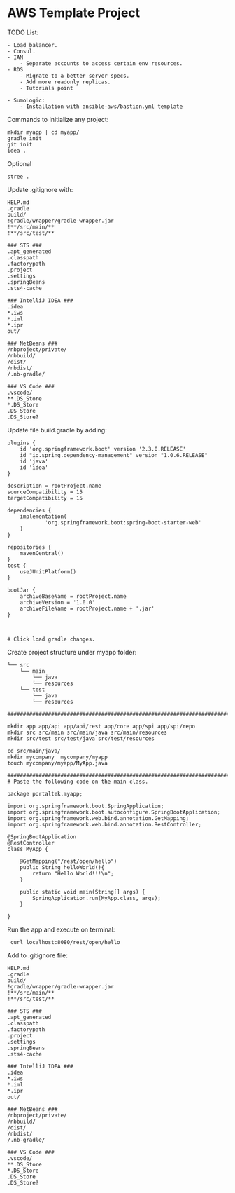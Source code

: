 # AWS Template Project

TODO List:
    
    - Load balancer.
    - Consul.
    - IAM
        - Separate accounts to access certain env resources.
    - RDS 
        - Migrate to a better server specs.
        - Add more readonly replicas. 
        - Tutorials point 
        
    - SumoLogic:
        - Installation with ansible-aws/bastion.yml template    

Commands to Initialize any project:

    
    mkdir myapp | cd myapp/
    gradle init 
    git init
    idea .

Optional     
    
    stree .
    
Update .gitignore with:
    
    
    HELP.md
    .gradle
    build/
    !gradle/wrapper/gradle-wrapper.jar
    !**/src/main/**
    !**/src/test/**
    
    ### STS ###
    .apt_generated
    .classpath
    .factorypath
    .project
    .settings
    .springBeans
    .sts4-cache
    
    ### IntelliJ IDEA ###
    .idea
    *.iws
    *.iml
    *.ipr
    out/
    
    ### NetBeans ###
    /nbproject/private/
    /nbbuild/
    /dist/
    /nbdist/
    /.nb-gradle/
    
    ### VS Code ###
    .vscode/
    **.DS_Store
    *.DS_Store
    .DS_Store
    .DS_Store?
    

Update file build.gradle by adding:
    
    plugins {
        id 'org.springframework.boot' version '2.3.0.RELEASE'
        id "io.spring.dependency-management" version "1.0.6.RELEASE"
        id 'java'
        id 'idea'
    }
    
    description = rootProject.name
    sourceCompatibility = 15
    targetCompatibility = 15
    
    dependencies {
        implementation(
                'org.springframework.boot:spring-boot-starter-web'
        )
    }
    
    repositories {
        mavenCentral()
    }
    test {
        useJUnitPlatform()
    }
    
    bootJar {
        archiveBaseName = rootProject.name
        archiveVersion = '1.0.0'
        archiveFileName = rootProject.name + '.jar'
    }


    
    # Click load gradle changes. 
    
    
    
Create project structure under myapp folder:

    └── src
        └── main
            └── java    
            └── resources
        └── test
            └── java    
            └── resources
  
    ######################################################################################################
    
    mkdir app app/api app/api/rest app/core app/spi app/spi/repo
    mkdir src src/main src/main/java src/main/resources 
    mkdir src/test src/test/java src/test/resources
    
    cd src/main/java/ 
    mkdir mycompany  mycompany/myapp 
    touch mycompany/myapp/MyApp.java
    
    ######################################################################################################
    # Paste the following code on the main class.
    
    package portaltek.myapp;
    
    import org.springframework.boot.SpringApplication;
    import org.springframework.boot.autoconfigure.SpringBootApplication;
    import org.springframework.web.bind.annotation.GetMapping;
    import org.springframework.web.bind.annotation.RestController;
    
    @SpringBootApplication
    @RestController
    class MyApp {
    
        @GetMapping("/rest/open/hello")
        public String helloWorld(){
            return "Hello World!!!\n";
        }
    
        public static void main(String[] args) {
            SpringApplication.run(MyApp.class, args);
        }
    
    }

Run the app and execute on terminal:

     curl localhost:8080/rest/open/hello


Add to .gitignore file:

    HELP.md
    .gradle
    build/
    !gradle/wrapper/gradle-wrapper.jar
    !**/src/main/**
    !**/src/test/**
    
    ### STS ###
    .apt_generated
    .classpath
    .factorypath
    .project
    .settings
    .springBeans
    .sts4-cache
    
    ### IntelliJ IDEA ###
    .idea
    *.iws
    *.iml
    *.ipr
    out/
    
    ### NetBeans ###
    /nbproject/private/
    /nbbuild/
    /dist/
    /nbdist/
    /.nb-gradle/
    
    ### VS Code ###
    .vscode/
    **.DS_Store
    *.DS_Store
    .DS_Store
    .DS_Store?










